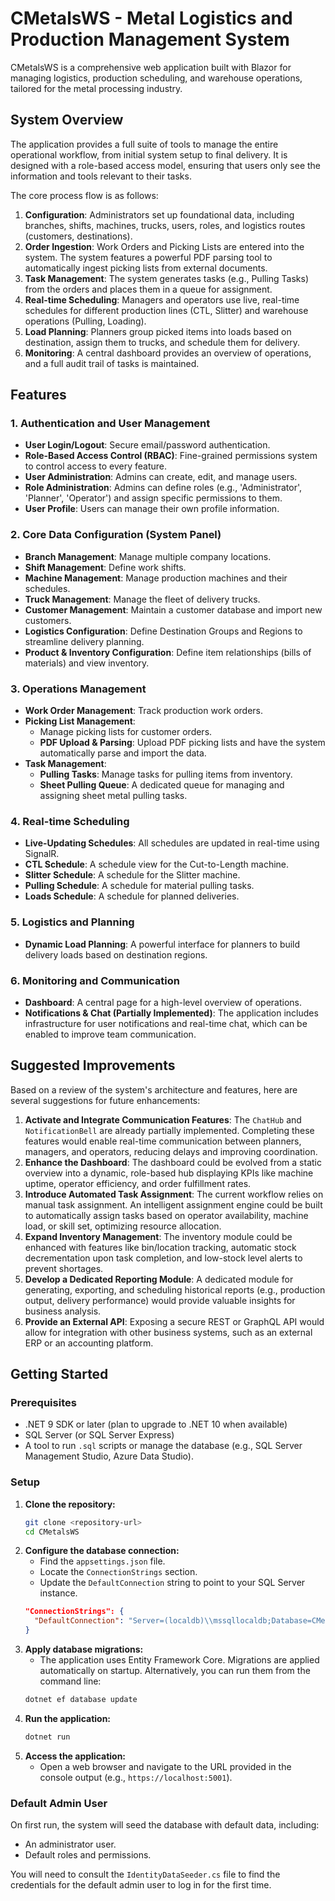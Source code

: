 # CMetalsWS - Metal Logistics and Production Management System

CMetalsWS is a comprehensive web application built with Blazor for managing logistics, production scheduling, and warehouse operations, tailored for the metal processing industry.

## System Overview

The application provides a full suite of tools to manage the entire operational workflow, from initial system setup to final delivery. It is designed with a role-based access model, ensuring that users only see the information and tools relevant to their tasks.

The core process flow is as follows:
1.  **Configuration**: Administrators set up foundational data, including branches, shifts, machines, trucks, users, roles, and logistics routes (customers, destinations).
2.  **Order Ingestion**: Work Orders and Picking Lists are entered into the system. The system features a powerful PDF parsing tool to automatically ingest picking lists from external documents.
3.  **Task Management**: The system generates tasks (e.g., Pulling Tasks) from the orders and places them in a queue for assignment.
4.  **Real-time Scheduling**: Managers and operators use live, real-time schedules for different production lines (CTL, Slitter) and warehouse operations (Pulling, Loading).
5.  **Load Planning**: Planners group picked items into loads based on destination, assign them to trucks, and schedule them for delivery.
6.  **Monitoring**: A central dashboard provides an overview of operations, and a full audit trail of tasks is maintained.

## Features

### 1. Authentication and User Management
- **User Login/Logout**: Secure email/password authentication.
- **Role-Based Access Control (RBAC)**: Fine-grained permissions system to control access to every feature.
- **User Administration**: Admins can create, edit, and manage users.
- **Role Administration**: Admins can define roles (e.g., 'Administrator', 'Planner', 'Operator') and assign specific permissions to them.
- **User Profile**: Users can manage their own profile information.

### 2. Core Data Configuration (System Panel)
- **Branch Management**: Manage multiple company locations.
- **Shift Management**: Define work shifts.
- **Machine Management**: Manage production machines and their schedules.
- **Truck Management**: Manage the fleet of delivery trucks.
- **Customer Management**: Maintain a customer database and import new customers.
- **Logistics Configuration**: Define Destination Groups and Regions to streamline delivery planning.
- **Product & Inventory Configuration**: Define item relationships (bills of materials) and view inventory.

### 3. Operations Management
- **Work Order Management**: Track production work orders.
- **Picking List Management**:
    - Manage picking lists for customer orders.
    - **PDF Upload & Parsing**: Upload PDF picking lists and have the system automatically parse and import the data.
- **Task Management**:
    - **Pulling Tasks**: Manage tasks for pulling items from inventory.
    - **Sheet Pulling Queue**: A dedicated queue for managing and assigning sheet metal pulling tasks.

### 4. Real-time Scheduling
- **Live-Updating Schedules**: All schedules are updated in real-time using SignalR.
- **CTL Schedule**: A schedule view for the Cut-to-Length machine.
- **Slitter Schedule**: A schedule for the Slitter machine.
- **Pulling Schedule**: A schedule for material pulling tasks.
- **Loads Schedule**: A schedule for planned deliveries.

### 5. Logistics and Planning
- **Dynamic Load Planning**: A powerful interface for planners to build delivery loads based on destination regions.

### 6. Monitoring and Communication
- **Dashboard**: A central page for a high-level overview of operations.
- **Notifications & Chat (Partially Implemented)**: The application includes infrastructure for user notifications and real-time chat, which can be enabled to improve team communication.

## Suggested Improvements

Based on a review of the system's architecture and features, here are several suggestions for future enhancements:

1.  **Activate and Integrate Communication Features**: The `ChatHub` and `NotificationBell` are already partially implemented. Completing these features would enable real-time communication between planners, managers, and operators, reducing delays and improving coordination.
2.  **Enhance the Dashboard**: The dashboard could be evolved from a static overview into a dynamic, role-based hub displaying KPIs like machine uptime, operator efficiency, and order fulfillment rates.
3.  **Introduce Automated Task Assignment**: The current workflow relies on manual task assignment. An intelligent assignment engine could be built to automatically assign tasks based on operator availability, machine load, or skill set, optimizing resource allocation.
4.  **Expand Inventory Management**: The inventory module could be enhanced with features like bin/location tracking, automatic stock decrementation upon task completion, and low-stock level alerts to prevent shortages.
5.  **Develop a Dedicated Reporting Module**: A dedicated module for generating, exporting, and scheduling historical reports (e.g., production output, delivery performance) would provide valuable insights for business analysis.
6.  **Provide an External API**: Exposing a secure REST or GraphQL API would allow for integration with other business systems, such as an external ERP or an accounting platform.

## Getting Started

### Prerequisites
- .NET 9 SDK or later (plan to upgrade to .NET 10 when available)
- SQL Server (or SQL Server Express)
- A tool to run `.sql` scripts or manage the database (e.g., SQL Server Management Studio, Azure Data Studio).

### Setup
1.  **Clone the repository:**
    ```bash
    git clone <repository-url>
    cd CMetalsWS
    ```
2.  **Configure the database connection:**
    -   Find the `appsettings.json` file.
    -   Locate the `ConnectionStrings` section.
    -   Update the `DefaultConnection` string to point to your SQL Server instance.
    ```json
    "ConnectionStrings": {
      "DefaultConnection": "Server=(localdb)\\mssqllocaldb;Database=CMetalsWS;Trusted_Connection=True;MultipleActiveResultSets=true"
    }
    ```
3.  **Apply database migrations:**
    -   The application uses Entity Framework Core. Migrations are applied automatically on startup. Alternatively, you can run them from the command line:
    ```bash
    dotnet ef database update
    ```
4.  **Run the application:**
    ```bash
    dotnet run
    ```
5.  **Access the application:**
    -   Open a web browser and navigate to the URL provided in the console output (e.g., `https://localhost:5001`).

### Default Admin User
On first run, the system will seed the database with default data, including:
-   An administrator user.
-   Default roles and permissions.

You will need to consult the `IdentityDataSeeder.cs` file to find the credentials for the default admin user to log in for the first time.
